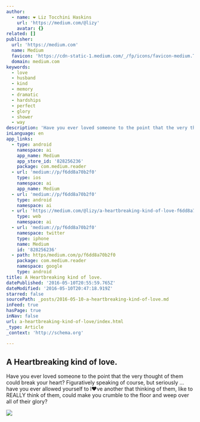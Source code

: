 ```yaml
---
author:
  - name: ❤ Liz Tocchini Haskins
    url: 'https://medium.com/@lizy'
    avatar: {}
related: []
publisher:
  url: 'https://medium.com'
  name: Medium
  favicon: 'https://cdn-static-1.medium.com/_/fp/icons/favicon-medium.TAS6uQ-Y7kcKgi0xjcYHXw.ico'
  domain: medium.com
keywords:
  - love
  - husband
  - kind
  - memory
  - dramatic
  - hardships
  - perfect
  - glory
  - shower
  - way
description: 'Have you ever loved someone to the point that the very thought of them could break your heart? Figuratively speaking of course, but seriously ... have you ever allowed yourself to l❤ve another that thinking of them, like to REALLY think of them, could make you crumble to the floor and weep over all of their glory?'
inLanguage: en
app_links:
  - type: android
    namespace: ai
    app_name: Medium
    app_store_id: '828256236'
    package: com.medium.reader
  - url: 'medium://p/f6dd8a70b2f0'
    type: ios
    namespace: ai
    app_name: Medium
  - url: 'medium://p/f6dd8a70b2f0'
    type: android
    namespace: ai
  - url: 'https://medium.com/@lizy/a-heartbreaking-kind-of-love-f6dd8a70b2f0'
    type: web
    namespace: ai
  - url: 'medium://p/f6dd8a70b2f0'
    namespace: twitter
    type: iphone
    name: Medium
    id: '828256236'
  - path: https/medium.com/p/f6dd8a70b2f0
    package: com.medium.reader
    namespace: google
    type: android
title: A Heartbreaking kind of love.
datePublished: '2016-05-10T20:55:59.765Z'
dateModified: '2016-05-10T20:47:18.919Z'
starred: false
sourcePath: _posts/2016-05-10-a-heartbreaking-kind-of-love.md
inFeed: true
hasPage: true
inNav: false
url: a-heartbreaking-kind-of-love/index.html
_type: Article
_context: 'http://schema.org'

---
```

<article style=""><h1>A Heartbreaking kind of love.</h1><p>Have you ever loved someone to the point that the very thought of them could break your heart? Figuratively speaking of course, but seriously ... have you ever allowed yourself to l❤ve another that thinking of them, like to REALLY think of them, could make you crumble to the floor and weep over all of their glory?</p><img src="https://cdn-images-1.medium.com/max/600/1*viC3zmEBLUK2gesBitlZkg.jpeg" /></article>